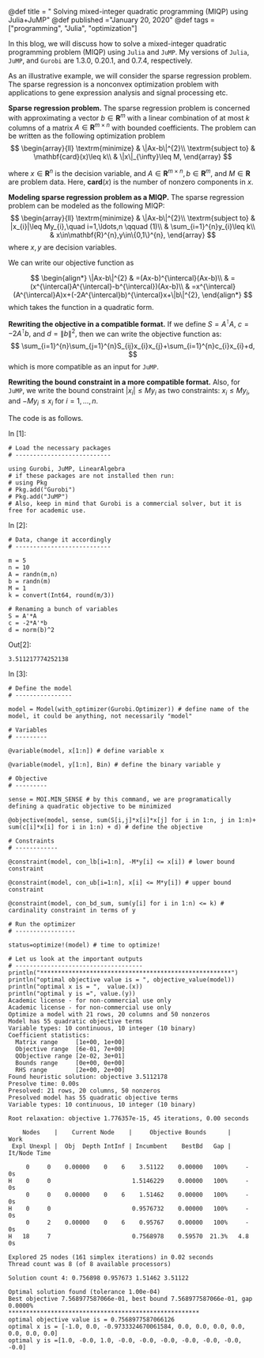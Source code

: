 @def title = "  Solving mixed-integer quadratic programming (MIQP) using Julia+JuMP"
@def published ="January 20, 2020"
@def tags =["programming", "Julia", "optimization"]

In this blog, we will discuss how to solve a mixed-integer quadratic programming problem (MIQP) using `Julia` and `JuMP`. My versions of `Julia`, `JuMP`, and `Gurobi` are 1.3.0, 0.20.1, and 0.7.4, respectively.

As an illustrative example, we will consider the sparse regression problem. The sparse regression is a nonconvex optimization problem with applications to gene expression analysis and signal processing etc.

**Sparse regression problem.** The sparse regression problem is concerned with approximating a vector $b\in\mathbf{R}^{m}$ with a linear combination of at most $k$ columns of a matrix $A\in\mathbf{R}^{m\times n}$ with bounded coefficients. The problem can be written as the following optimization problem  
$$
\begin{array}{ll} \textrm{minimize} & \|Ax-b\|^{2}\\ \textrm{subject to} & \mathbf{card}(x)\leq k\\ & \|x\|_{\infty}\leq M, \end{array} 
$$


where $x\in\mathbf{R}^{n}$ is the decision variable, and $A\in\mathbf{R}^{m\times n},b\in\mathbf{R}^{m},$ and $M\in\mathbf{R}$ are problem data. Here, $\mathbf{card}(x)$ is the number of nonzero components in $x$.

**Modeling sparse regression problem as a MIQP.** The sparse regression problem can be modeled as the following MIQP: 
$$
\begin{array}{ll} \textrm{minimize} & \|Ax-b\|^{2}\\ \textrm{subject to} & |x_{i}|\leq My_{i},\quad i=1,\ldots,n \qquad (1)\\ & \sum_{i=1}^{n}y_{i}\leq k\\ & x\in\mathbf{R}^{n},y\in\{0,1\}^{n}, \end{array}
$$
 where $x, y$ are decision variables.

We can write our objective function as 


$$
\begin{align*} \|Ax-b\|^{2} & =(Ax-b)^{\intercal}(Ax-b)\\ & =(x^{\intercal}A^{\intercal}-b^{\intercal})(Ax-b)\\ & =x^{\intercal}(A^{\intercal}A)x+(-2A^{\intercal}b)^{\intercal}x+\|b\|^{2}, 
\end{align*}
$$
which takes the function in a quadratic form.

**Rewriting the objective in a compatible format.** If we define $S=A^{\intercal}A,$ $c=-2A^{\intercal}b,$ and $d=\|b\|^{2},$ then we can write the objective function as: $$ \sum_{i=1}^{n}\sum_{j=1}^{n}S_{ij}x_{i}x_{j}+\sum_{i=1}^{n}c_{i}x_{i}+d, $$ which is more compatible as an input for `JuMP`.

**Rewriting the bound constraint in a more compatible format.** Also, for `JuMP`, we write the bound constraint $|x_{i}|\leq My_{i}$ as two constraints: $x_i \leq M y_i$, and $-M y_i \leq x_i$ for $i=1,\ldots,n$.

The code is as follows.

In [1]:

```
# Load the necessary packages
# ---------------------------

using Gurobi, JuMP, LinearAlgebra
# if these packages are not installed then run:
# using Pkg
# Pkg.add("Gurobi")
# Pkg.add("JuMP")
# Also, keep in mind that Gurobi is a commercial solver, but it is free for academic use.
```

In [2]:

```
# Data, change it accordingly
# ---------------------------

m = 5
n = 10
A = randn(m,n)
b = randn(m)
M = 1
k = convert(Int64, round(m/3))

# Renaming a bunch of variables
S = A'*A
c = -2*A'*b
d = norm(b)^2
```

Out[2]:

```
3.511217774252138
```

In [3]:

```
# Define the model
# ----------------

model = Model(with_optimizer(Gurobi.Optimizer)) # define name of the model, it could be anything, not necessarily "model"

# Variables
# ---------

@variable(model, x[1:n]) # define variable x 

@variable(model, y[1:n], Bin) # define the binary variable y

# Objective
# ---------

sense = MOI.MIN_SENSE # by this command, we are programatically defining a quadratic objective to be minimized 

@objective(model, sense, sum(S[i,j]*x[i]*x[j] for i in 1:n, j in 1:n)+ sum(c[i]*x[i] for i in 1:n) + d) # define the objective

# Constraints
# ------------

@constraint(model, con_lb[i=1:n], -M*y[i] <= x[i]) # lower bound constraint

@constraint(model, con_ub[i=1:n], x[i] <= M*y[i]) # upper bound constraint

@constraint(model, con_bd_sum, sum(y[i] for i in 1:n) <= k) # cardinality constraint in terms of y

# Run the optimizer
# -----------------

status=optimize!(model) # time to optimize!

# Let us look at the important outputs 
# ------------------------------------
println("******************************************************")
println("optimal objective value is = ", objective_value(model))
println("optimal x is = ",  value.(x))
println("optimal y is =", value.(y))
Academic license - for non-commercial use only
Academic license - for non-commercial use only
Optimize a model with 21 rows, 20 columns and 50 nonzeros
Model has 55 quadratic objective terms
Variable types: 10 continuous, 10 integer (10 binary)
Coefficient statistics:
  Matrix range     [1e+00, 1e+00]
  Objective range  [6e-01, 7e+00]
  QObjective range [2e-02, 3e+01]
  Bounds range     [0e+00, 0e+00]
  RHS range        [2e+00, 2e+00]
Found heuristic solution: objective 3.5112178
Presolve time: 0.00s
Presolved: 21 rows, 20 columns, 50 nonzeros
Presolved model has 55 quadratic objective terms
Variable types: 10 continuous, 10 integer (10 binary)

Root relaxation: objective 1.776357e-15, 45 iterations, 0.00 seconds

    Nodes    |    Current Node    |     Objective Bounds      |     Work
 Expl Unexpl |  Obj  Depth IntInf | Incumbent    BestBd   Gap | It/Node Time

     0     0    0.00000    0    6    3.51122    0.00000   100%     -    0s
H    0     0                       1.5146229    0.00000   100%     -    0s
     0     0    0.00000    0    6    1.51462    0.00000   100%     -    0s
H    0     0                       0.9576732    0.00000   100%     -    0s
     0     2    0.00000    0    6    0.95767    0.00000   100%     -    0s
H   18     7                       0.7568978    0.59570  21.3%   4.8    0s

Explored 25 nodes (161 simplex iterations) in 0.02 seconds
Thread count was 8 (of 8 available processors)

Solution count 4: 0.756898 0.957673 1.51462 3.51122 

Optimal solution found (tolerance 1.00e-04)
Best objective 7.568977587066e-01, best bound 7.568977587066e-01, gap 0.0000%
******************************************************
optimal objective value is = 0.7568977587066126
optimal x is = [-1.0, 0.0, -0.9733324670061584, 0.0, 0.0, 0.0, 0.0, 0.0, 0.0, 0.0]
optimal y is =[1.0, -0.0, 1.0, -0.0, -0.0, -0.0, -0.0, -0.0, -0.0, -0.0]
```